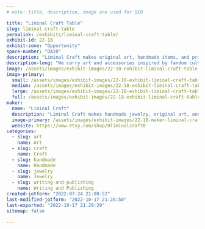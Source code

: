 ```yaml
---
# note: title, description, image are used for SEO

title: "Liminal Craft Table"
slug: liminal-craft-table
permalink: /exhibits/liminal-craft-table/
exhibit-id: 22-18
exhibit-zone: "Opportunity"
space-number: "OA20"
description: "Liminal Craft makes original art, handmade items, and printed publications. Come check out our work!"
description-long: "We carry art and accessories inspired by fandom culture, kaiju, and horror. The current Liminal fiction project is The Green Lodge Cypher, a monthly fanzine-style horror/puzzle publication following an alternate-universe version of a rural Maryland fandom community. If you like solving codes, please come check us out!"
image: /assets/images/exhibit-images/22-18-exhibit-liminal-craft-table-img-20220715-101036375-large.jpg
image-primary: 
  small: /assets/images/exhibit-images/22-18-exhibit-liminal-craft-table-img-20220715-101036375-small.jpg
  medium: /assets/images/exhibit-images/22-18-exhibit-liminal-craft-table-img-20220715-101036375-medium.jpg
  large: /assets/images/exhibit-images/22-18-exhibit-liminal-craft-table-img-20220715-101036375-large.jpg
  full: /assets/images/exhibit-images/22-18-exhibit-liminal-craft-table-img-20220715-101036375-full.jpg
maker: 
  name: "Liminal Craft"
  description: "Liminal Craft makes handmade jewelry, original art, and publications!"
  image-primary: /assets/images/exhibit-images/22-18-maker-liminal-craft-table-liminal-facebook-medium.jpg
  website: https://www.etsy.com/shop/0liminalcraft0
categories: 
  - slug: art
    name: Art
  - slug: craft
    name: Craft
  - slug: handmade
    name: Handmade
  - slug: jewelry
    name: Jewelry
  - slug: writing-and-publishing
    name: Writing and Publishing
created-jotform: "2022-07-24 21:08:52"
last-modified-jotform: "2022-10-17 21:28:50"
last-exported: "2022-10-17 21:29:29"
sitemap: false

---
```

